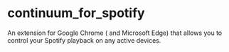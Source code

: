 # continuum_for_spotify
An extension for Google Chrome ( and Microsoft Edge) that allows you to control your Spotify playback on any active devices.
